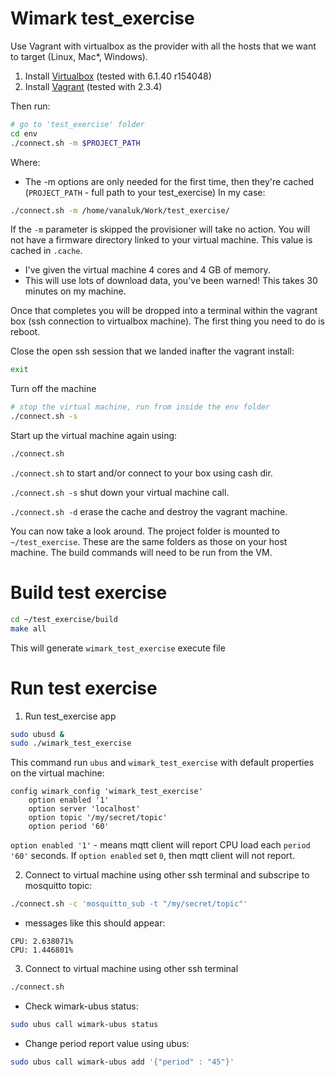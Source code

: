 # Wimark test_exercise

Use Vagrant with virtualbox as the provider with all the hosts that we want to target (Linux, Mac\*, Windows). 

 1. Install [Virtualbox](https://www.virtualbox.org/wiki/Downloads) (tested with 6.1.40 r154048)
 2. Install [Vagrant](https://www.vagrantup.com/downloads) (tested with 2.3.4)

Then run:

```bash
# go to 'test_exercise' folder
cd env
./connect.sh -m $PROJECT_PATH
```

Where:

* The -m options are only needed for the first time, then they're cached (`PROJECT_PATH` - full path to your test_exercise)
In my case:
```bash
./connect.sh -m /home/vanaluk/Work/test_exercise/
```

If the `-m` parameter is skipped the provisioner will take no action. You will not have a firmware directory linked to your virtual machine. This value is cached in `.cache`.

* I've given the virtual machine 4 cores and 4 GB of memory. 
* This will use lots of download data, you've been warned! This takes 30 minutes on my machine.

Once that completes you will be dropped into a terminal within the vagrant box (ssh connection to virtualbox machine). The first thing you need to do is reboot. 

Close the open ssh session that we landed inafter the vagrant install:

```bash
exit
```

Turn off the machine

```bash
# stop the virtual machine, run from inside the env folder
./connect.sh -s
```

Start up the virtual machine again using:

```bash
./connect.sh
```

`./connect.sh` to start and/or connect to your box using cash dir.

`./connect.sh -s` shut down your virtual machine call.

`./connect.sh -d` erase the cache and destroy the vagrant machine.

You can now take a look around. The project folder is mounted to `~/test_exercise`. These are the same folders as those on your host machine. The build commands will need to be run from the VM.

# Build test exercise

```bash
cd ~/test_exercise/build
make all
```

This will generate `wimark_test_exercise` execute file

# Run test exercise

1. Run test_exercise app

```bash
sudo ubusd &
sudo ./wimark_test_exercise
```

This command run `ubus` and `wimark_test_exercise` with default properties on the virtual machine:
```
config wimark_config 'wimark_test_exercise'
	option enabled '1'
	option server 'localhost'
	option topic '/my/secret/topic'
	option period '60'
```
`option enabled '1'` - means mqtt client will report CPU load each `period '60'` seconds.
If `option enabled` set `0`, then mqtt client will not report. 

2. Connect to virtual machine using other ssh terminal and subscripe to mosquitto topic:

```bash
./connect.sh -c 'mosquitto_sub -t "/my/secret/topic"'
```

* messages like this should appear:
```
CPU: 2.638071%
CPU: 1.446801%
```

3. Connect to virtual machine using other ssh terminal

```bash
./connect.sh 
```

* Check wimark-ubus status:
```bash
sudo ubus call wimark-ubus status
```

* Change period report value using ubus:
```bash
sudo ubus call wimark-ubus add '{"period" : "45"}'
```

